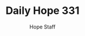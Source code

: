 ---
image: /assets/img/daily-hope-default-artwork.png
title: Daily Hope 331
number: 331
categories:
  - Daily Hope
author: Hope Staff
notes: Daily Hope 331
embed: >-
  <iframe style="border-radius:12px" src="https://open.spotify.com/embed/episode/1prqMt82ZJzDpMvUSnf4Ay?utm_source=generator" width="100%" height="352" frameBorder="0" allowfullscreen="" allow="autoplay; clipboard-write; encrypted-media; fullscreen; picture-in-picture" loading="lazy"></iframe>
---